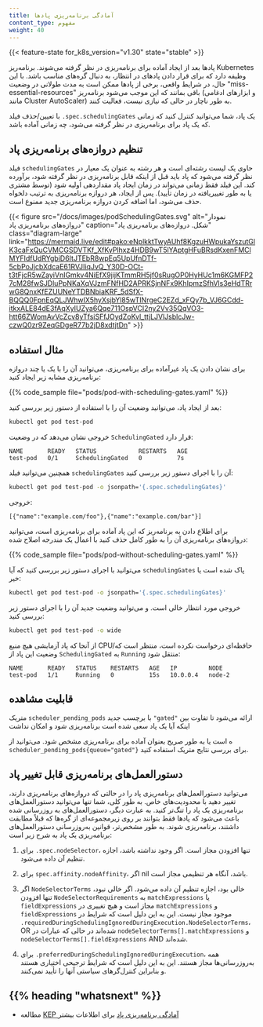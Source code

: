 ```yaml
---
title: آمادگی برنامه‌ریزی پادها
content_type: مفهوم
weight: 40
---
```


<!-- خلاصه -->

{{< feature-state for_k8s_version="v1.30" state="stable" >}}

پادها بعد از ایجاد آماده برای برنامه‌ریزی در نظر گرفته می‌شوند. برنامه‌ریز Kubernetes وظیفه دارد که برای قرار دادن پاد‌های در انتظار، به دنبال گره‌های مناسب باشد. با این حال، در شرایط واقعی، برخی از پادها ممکن است به مدت طولانی در وضعیت "miss-essential-resources" باقی بمانند که این موجب می‌شود برنامه‌ریز (و ابزارهای ادغامی مانند Cluster AutoScaler) به طور ناچار در حالی که نیازی نیست، فعالیت کنند.

با تعیین/حذف فیلد `.spec.schedulingGates` یک پاد، شما می‌توانید کنترل کنید که زمانی که یک پاد برای برنامه‌ریزی در نظر گرفته می‌شود، چه زمانی آماده باشد.

<!-- محتوا -->

## تنظیم دروازه‌های برنامه‌ریزی پاد

فیلد `schedulingGates` حاوی یک لیست رشته‌ای است و هر رشته به عنوان یک معیار در نظر گرفته می‌شود که پاد باید قبل از اینکه قابل برنامه‌ریزی در نظر گرفته شود، برآورده کند. این فیلد فقط زمانی می‌تواند در زمان ایجاد پاد مقداردهی اولیه شود (توسط مشتری یا به طور تغییریافته در زمان تأیید). پس از ایجاد، هر دروازه برنامه‌ریزی به ترتیب دلخواه حذف می‌شود، اما اضافه کردن دروازه برنامه‌ریزی جدید ممنوع است.

{{< figure src="/docs/images/podSchedulingGates.svg" alt="نمودار دروازه‌های برنامه‌ریزی پاد" caption="شکل. دروازه‌های برنامه‌ریزی پاد" class="diagram-large" link="https://mermaid.live/edit#pako:eNplkktTwyAUhf8KgzuHWpukaYszutGlK3caFxQuCVMCGSDVTKf_XfKyPlhxz4HDB9wT5lYAptgHFuBRsdKxenFMClMYFIdfUdRYgbiD6ItJTEbR8wpEq5UpUfnDTf-5cbPoJjcbXdcaE61RVJIiqJvQ_Y30D-OCt-t3tFjcR5wZayiVnIGmkv4NiEfX9jijKTmmRH5jf0sRugOP0HyHUc1m6KGMFP27cM28fwSJDluPpNKaXqVJzmFNfHD2APRKSjnNFx9KhIpmzSfhVls3eHdTRrwG8QnxKfEZUUNeYTDBNbiaKRF_5dSfX-BQQQ0FpnEqQLJWhwIX5hyXsjbYl85wTINrgeC2EZd_xFQy7b_VJ6GCdd-itkxALE84dE3fAqXyIUZya6Qqe711OspVCI2ny2Vv35QqVO3-htt66ZWomAvVcZcv8yTfsiSFfJOydZoKvl_ttjLJVlJsblcJw-czwQ0zr9ZeqGDgeR77b2jD8xdtjtDn" >}}

## مثال استفاده

برای نشان دادن یک پاد غیرآماده برای برنامه‌ریزی، می‌توانید آن را با یک یا چند دروازه برنامه‌ریزی مشابه زیر ایجاد کنید:

{{% code_sample file="pods/pod-with-scheduling-gates.yaml" %}}

بعد از ایجاد پاد، می‌توانید وضعیت آن را با استفاده از دستور زیر بررسی کنید:

```bash
kubectl get pod test-pod
```

خروجی نشان می‌دهد که در وضعیت `SchedulingGated` قرار دارد:

```none
NAME       READY   STATUS            RESTARTS   AGE
test-pod   0/1     SchedulingGated   0          7s
```

همچنین می‌توانید فیلد `schedulingGates` آن را با اجرای دستور زیر بررسی کنید:

```bash
kubectl get pod test-pod -o jsonpath='{.spec.schedulingGates}'
```

خروجی:

```none
[{"name":"example.com/foo"},{"name":"example.com/bar"}]
```

برای اطلاع دادن به برنامه‌ریز که این پاد آماده برای برنامه‌ریزی است، می‌توانید دروازه‌های برنامه‌ریزی آن را به طور کامل حذف کنید با اعمال یک مندرجه اصلاح شده:

{{% code_sample file="pods/pod-without-scheduling-gates.yaml" %}}

می‌توانید با اجرای دستور زیر بررسی کنید که آیا `schedulingGates` پاک شده است یا خیر:

```bash
kubectl get pod test-pod -o jsonpath='{.spec.schedulingGates}'
```

خروجی مورد انتظار خالی است. و می‌توانید وضعیت جدید آن را با اجرای دستور زیر بررسی کنید:

```bash
kubectl get pod test-pod -o wide
```

از آنجا که پاد آزمایشی هیچ منبع CPU/حافظه‌ای درخواست نکرده است، منتظر است که وضعیت این پاد از `SchedulingGated` به `Running` منتقل شود:

```none
NAME       READY   STATUS    RESTARTS   AGE   IP         NODE
test-pod   1/1     Running   0          15s   10.0.0.4   node-2
```

## قابلیت مشاهده

متریک `scheduler_pending_pods` با برچسب جدید `"gated"` ارائه می‌شود تا تفاوت بین اینکه آیا یک پاد سعی شده است برنامه‌ریزی شود و امکان نداشت

ه است یا به طور صریح بعنوان آماده برای برنامه‌ریزی مشخص شود. می‌توانید از `scheduler_pending_pods{queue="gated"}` برای بررسی نتایج متریک استفاده کنید.

## دستورالعمل‌های برنامه‌ریزی قابل تغییر پاد

می‌توانید دستورالعمل‌های برنامه‌ریزی پاد را در حالتی که دروازه‌های برنامه‌ریزی دارند، تغییر دهید با محدودیت‌های خاص. به طور کلی، شما تنها می‌توانید دستورالعمل‌های برنامه‌ریزی یک پاد را تنگ‌تر کنید. به عبارت دیگر، دستورالعمل‌های به روزرسانی شده باعث می‌شود که پادها فقط بتوانند بر روی زیرمجموعه‌ای از گره‌ها که قبلاً مطابقت داشتند، برنامه‌ریزی شوند. به طور مشخص‌تر، قوانین به‌روزرسانی دستورالعمل‌های برنامه‌ریزی یک پاد به شرح زیر است:

1. برای `.spec.nodeSelector`، تنها افزودن مجاز است. اگر وجود نداشته باشد، اجازه تنظیم آن داده می‌شود.

2. برای `spec.affinity.nodeAffinity`، اگر nil باشد، آنگاه هر تنظیمی مجاز است.

3. اگر `NodeSelectorTerms` خالی بود، اجازه تنظیم آن داده می‌شود. اگر خالی نبود، تنها افزودن `NodeSelectorRequirements` به `matchExpressions` یا `fieldExpressions` مجاز است و هیچ تغییری در `matchExpressions` و `fieldExpressions` موجود مجاز نیست. این به این دلیل است که شرایط در `.requiredDuringSchedulingIgnoredDuringExecution.NodeSelectorTerms`، OR شده‌اند در حالی که عبارات در `nodeSelectorTerms[].matchExpressions` و `nodeSelectorTerms[].fieldExpressions` AND شده‌اند.

4. برای `.preferredDuringSchedulingIgnoredDuringExecution`، همه به‌روزرسانی‌ها مجاز هستند. این به این دلیل است که شرایط ترجیحی اختیاری هستند و بنابراین کنترل‌گرهای سیاستی آنها را تأیید نمی‌کنند.

## {{% heading "whatsnext" %}}

* مطالعه [KEP آمادگی برنامه‌ریزی پاد](https://github.com/kubernetes/enhancements/blob/master/keps/sig-scheduling/3521-pod-scheduling-readiness) برای اطلاعات بیشتر
